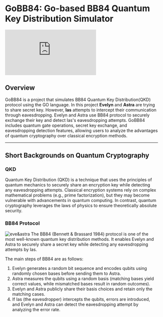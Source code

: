 # GoBB84: Go-based BB84 Quantum Key Distribution Simulator
![Ias](https://embed.pixiv.net/artwork.php?illust_id=124045485&mdate=1730870793)

## Overview
GoBB84 is a project that simulates BB84 Quantum Key Distribution(QKD)
protocol using the GO language.
In this project **Evelyn** and **Astra** are trying to share secret key.
However, **Ias** attempts to intercept their communication through eavesdropping.
Evelyn and Astra use BB84 protocol to securely exchange their key and detect Ias's eavesdropping attempts.
GoBB84 includes quantum gate operations, secret key exchange, and eavesdropping detection features, 
allowing users to analyze the advantages of quantum cryptography over classical encryption methods.

---

## Short Backgrounds on Quantum Cryptography

### QKD
Quantum Key Distribution (QKD) is a technique that uses the principles of quantum mechanics to securely share an encryption key
while detecting any eavesdropping attempts. 
Classical encryption systems rely on complex mathematical problems (e.g., prime factorization), 
but they may become vulnerable with advancements in quantum computing. 
In contrast, quantum cryptography leverages the laws of physics to ensure theoretically absolute security.

### BB84 Protocol

![eve&astra](https://pbs.twimg.com/media/Gh4PpGLWwAA8bsZ.jpg:large)
The BB84 (Bennett & Brassard 1984) protocol is one of the most well-known quantum key distribution methods.
It enables Evelyn and Astra to securely share a secret key while detecting any eavesdropping attempts by Ias.


The main steps of BB84 are as follows:

1. Evelyn generates a random bit sequence and encodes qubits using randomly chosen bases before sending them to Astra.
2. Astra measures the qubits using a random basis (matching bases yield correct values, while mismatched bases result in random outcomes).
3. Evelyn and Astra publicly share their basis choices and retain only the matching cases.
4. If Ias (the eavesdropper) intercepts the qubits, errors are introduced, and Evelyn and Astra can detect the eavesdropping attempt by analyzing the error rate.

